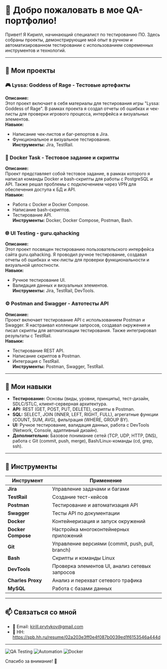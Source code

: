 # 👋 Добро пожаловать в мое QA-портфолио!

Привет! Я Кирилл, начинающий специалист по тестированию ПО. Здесь собраны проекты, демонстрирующие мой опыт в ручном и автоматизированном тестировании с использованием современных инструментов и технологий.

---

## 📂 Мои проекты

### 🎮 Lyssa: Goddess of Rage - Тестовые артефакты
**Описание:**  
Этот проект включает в себя материалы для тестирования игры "Lyssa: Goddess of Rage". В рамках проекта я создал отчеты об ошибках и чек-листы для проверки игрового процесса, интерфейса и визуальных элементов.  
**Навыки:**  
- Написание чек-листов и баг-репортов в Jira.  
- Функциональное и визуальное тестирование.  
**Инструменты:** Jira, TestRail.

### 🐳 Docker Task - Тестовое задание и скрипты
**Описание:**  
Проект представляет собой тестовое задание, в рамках которого я написал команды Docker и bash-скрипты для работы с PostgreSQL и API. Также решал проблемы с подключением через VPN для обеспечения доступа к БД и API.  
**Навыки:**  
- Работа с Docker и Docker Compose.  
- Написание bash-скриптов.  
- Тестирование API.  
**Инструменты:** Docker, Docker Compose, Postman, Bash.

### 🌐 UI Testing - guru.qahacking
**Описание:**  
Этот проект посвящен тестированию пользовательского интерфейса сайта guru.qahacking. Я проводил ручное тестирование, создавал отчеты об ошибках и чек-листы для проверки функциональности и визуальной целостности.  
**Навыки:**  
- Ручное тестирование UI.  
- Валидация данных и визуальных элементов.  
**Инструменты:** Jira, TestRail, DevTools.

### ⚙️ Postman and Swagger - Автотесты API
**Описание:**  
Проект включает тестирование API с использованием Postman и Swagger. Я настраивал коллекции запросов, создавал окружения и писал скрипты для автоматизации тестирования. Также интегрировал результаты с TestRail.  
**Навыки:**  
- Тестирование REST API.  
- Написание скриптов в Postman.  
- Интеграция с TestRail.  
**Инструменты:** Postman, Swagger, TestRail.

---

## 🧠 Мои навыки
- **Тестирование:** Основы (виды, уровни, принципы), тест-дизайн, SDLC/STLC, клиент-серверная архитектура.  
- **API:** REST (GET, POST, PUT, DELETE), скрипты в Postman.  
- **SQL:** SELECT, JOIN (INNER, LEFT, RIGHT, FULL), агрегатные функции (COUNT, SUM, AVG), фильтрация (WHERE, GROUP BY).  
- **UI:** Ручное тестирование, валидация данных, работа с DevTools (Network, Console, адаптивный дизайн).  
- **Дополнительно:** Базовое понимание сетей (TCP, UDP, HTTP, DNS), работа с Git (commit, push, merge), Bash/Linux-команды (cd, grep, ssh).

---

## 🧰 Инструменты
| Инструмент         | Применение                           |
|--------------------|--------------------------------------|
| **Jira**          | Управление задачами и багами         |
| **TestRail**      | Создание тест-кейсов   |
| **Postman**       | Тестирование и автоматизация API     |
| **Swagger**       | Тесты API по документации       |
| **Docker**        | Контейнеризация и запуск окружений   |
| **Docker Compose**| Настройка многоконтейнерных приложений |
| **Git**           | Управление версиями (commit, push, pull, branch)  |
| **Bash**          | Скрипты и команды Linux              |
| **DevTools**      | Проверка элементов UI, анализ сетевых запросов        |
| **Charles Proxy** | Анализ и перехват сетевого трафика              |
| **MySQL**         | Работа с базами данных    |

---

## 📫 Связаться со мной
- 📧 Email: kirill.prytykov@gmail.com
- 🔗 HH: https://spb.hh.ru/resume/02a203e3ff0e4f087b0039ed1f6153546a444d

---

![QA Testing](https://img.shields.io/badge/QA-Testing-brightgreen) ![Automation](https://img.shields.io/badge/Automation-blue) ![Docker](https://img.shields.io/badge/Docker-orange)

Спасибо за внимание! 🚀
